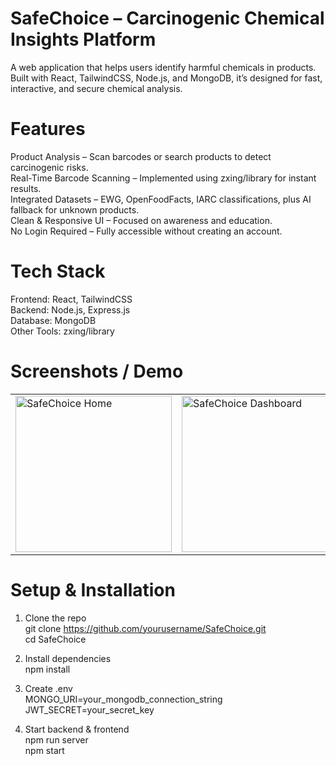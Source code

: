# SafeChoice – Carcinogenic Chemical Insights Platform
A web application that helps users identify harmful chemicals in products. Built with React, TailwindCSS, Node.js, and MongoDB, it’s designed for fast, interactive, and secure chemical analysis.

# Features 
Product Analysis – Scan barcodes or search products to detect carcinogenic risks. </br>
Real-Time Barcode Scanning – Implemented using zxing/library for instant results.</br>
Integrated Datasets – EWG, OpenFoodFacts, IARC classifications, plus AI fallback for unknown products.</br>
Clean & Responsive UI – Focused on awareness and education.</br>
No Login Required – Fully accessible without creating an account.</br>

# Tech Stack 
Frontend: React, TailwindCSS </br>
Backend: Node.js, Express.js</br>
Database: MongoDB</br>
Other Tools: zxing/library</br>

# Screenshots / Demo
<table>
  <tr>
    <td><img src="src/assets/screenshots/home.png" alt="SafeChoice Home" width="250"/></td>
    <td><img src="src/assets/screenshots/search.png" alt="SafeChoice Dashboard" width="250"/></td>
    <td><img src="src/assets/screenshots/scan.png" alt="SafeChoice Scan" width="250"/></td>
    <td><img src="src/assets/screenshots/result1.png" alt="SafeChoice Scan" width="250"/></td>
    <td><img src="src/assets/screenshots/result2.png" alt="SafeChoice Scan" width="250"/></td>
    <td><img src="src/assets/screenshots/info.png" alt="SafeChoice Scan" width="250"/></td>
    <td><img src="src/assets/screenshots/feedback.png" alt="SafeChoice Scan" width="250"/></td>  
  </tr>
</table>

# Setup & Installation
1. Clone the repo</br>
git clone https://github.com/yourusername/SafeChoice.git</br>
cd SafeChoice</br>


2. Install dependencies</br>
npm install</br>


3. Create .env</br>
MONGO_URI=your_mongodb_connection_string</br>
JWT_SECRET=your_secret_key</br>


4. Start backend & frontend</br>
npm run server</br>
npm start</br>
